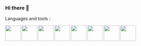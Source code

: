 ### Hi there 👋

<!--
**jeanloupdb/jeanloupdb** is a ✨ _special_ ✨ repository because its `README.md` (this file) appears on your GitHub profile.

Here are some ideas to get you started:

- 🔭 I’m currently working on ...
- 🌱 I’m currently learning ...
- 👯 I’m looking to collaborate on ...
- 🤔 I’m looking for help with ...
- 💬 Ask me about ...
- 📫 How to reach me: ...
- 😄 Pronouns: ...
- ⚡ Fun fact: ...
-->

Languages and tools :

<img align="left" width="50px" src="https://cdn.jsdelivr.net/gh/devicons/devicon/icons/vscode/vscode-original-wordmark.svg" />
<img align="left" width="50px" src="https://cdn.jsdelivr.net/gh/devicons/devicon/icons/html5/html5-plain-wordmark.svg" />
<img align="left" width="50px" src="https://cdn.jsdelivr.net/gh/devicons/devicon/icons/css3/css3-plain-wordmark.svg" />
<img align="left" width="50px" src="https://cdn.jsdelivr.net/gh/devicons/devicon/icons/javascript/javascript-original.svg" />
<img align="left" width="50px" src="https://cdn.jsdelivr.net/gh/devicons/devicon/icons/php/php-plain.svg" />
<img align="left" width="50px" src="https://cdn.jsdelivr.net/gh/devicons/devicon/icons/python/python-original.svg" />
<img align="left" width="50px" src="https://cdn.jsdelivr.net/gh/devicons/devicon/icons/c/c-line.svg" />
<img align="left" width="50px" src="https://cdn.jsdelivr.net/gh/devicons/devicon/icons/ocaml/ocaml-original-wordmark.svg" />
